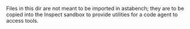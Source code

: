 Files in this dir are not meant to be imported in astabench; they are to be copied into the Inspect sandbox to provide utilities for a code agent to access tools.
